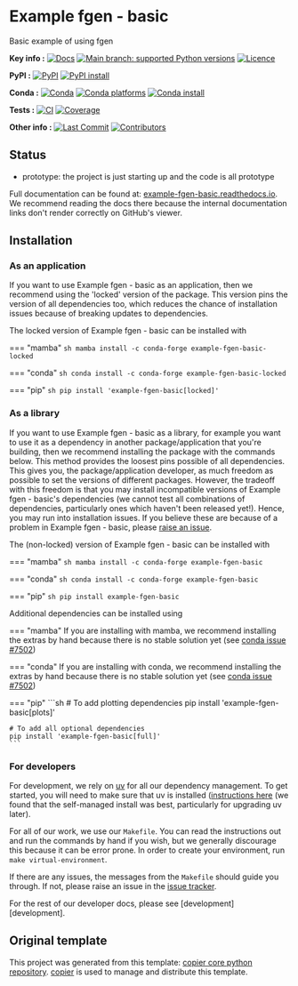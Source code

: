 <!--- --8<-- [start:description] -->
# Example fgen - basic

Basic example of using fgen

**Key info :**
[![Docs](https://readthedocs.org/projects/example-fgen-basic/badge/?version=latest)](https://example-fgen-basic.readthedocs.io)
[![Main branch: supported Python versions](https://img.shields.io/python/required-version-toml?tomlFilePath=https%3A%2F%2Fraw.githubusercontent.com%2Fopenscm%2Fexample-fgen-basic%2Fmain%2Fpyproject.toml)](https://github.com/openscm/example-fgen-basic/blob/main/pyproject.toml)
[![Licence](https://img.shields.io/pypi/l/example-fgen-basic?label=licence)](https://github.com/openscm/example-fgen-basic/blob/main/LICENCE)

**PyPI :**
[![PyPI](https://img.shields.io/pypi/v/example-fgen-basic.svg)](https://pypi.org/project/example-fgen-basic/)
[![PyPI install](https://github.com/openscm/example-fgen-basic/actions/workflows/install-pypi.yaml/badge.svg?branch=main)](https://github.com/openscm/example-fgen-basic/actions/workflows/install-pypi.yaml)

**Conda :**
[![Conda](https://img.shields.io/conda/vn/conda-forge/example-fgen-basic.svg)](https://anaconda.org/conda-forge/example-fgen-basic)
[![Conda platforms](https://img.shields.io/conda/pn/conda-forge/example-fgen-basic.svg)](https://anaconda.org/conda-forge/example-fgen-basic)
[![Conda install](https://github.com/openscm/example-fgen-basic/actions/workflows/install-conda.yaml/badge.svg?branch=main)](https://github.com/openscm/example-fgen-basic/actions/workflows/install-conda.yaml)

**Tests :**
[![CI](https://github.com/openscm/example-fgen-basic/actions/workflows/ci.yaml/badge.svg?branch=main)](https://github.com/openscm/example-fgen-basic/actions/workflows/ci.yaml)
[![Coverage](https://codecov.io/gh/openscm/example-fgen-basic/branch/main/graph/badge.svg)](https://codecov.io/gh/openscm/example-fgen-basic)

**Other info :**
[![Last Commit](https://img.shields.io/github/last-commit/openscm/example-fgen-basic.svg)](https://github.com/openscm/example-fgen-basic/commits/main)
[![Contributors](https://img.shields.io/github/contributors/openscm/example-fgen-basic.svg)](https://github.com/openscm/example-fgen-basic/graphs/contributors)
## Status

<!---

We recommend having a status line in your repo
to tell anyone who stumbles on your repository where you're up to.
Some suggested options:

- prototype: the project is just starting up and the code is all prototype
- development: the project is actively being worked on
- finished: the project has achieved what it wanted
  and is no longer being worked on, we won't reply to any issues
- dormant: the project is no longer worked on
  but we might come back to it,
  if you have questions, feel free to raise an issue
- abandoned: this project is no longer worked on
  and we won't reply to any issues
-->

- prototype: the project is just starting up and the code is all prototype

<!--- --8<-- [end:description] -->

Full documentation can be found at:
[example-fgen-basic.readthedocs.io](https://example-fgen-basic.readthedocs.io/en/latest/).
We recommend reading the docs there because the internal documentation links
don't render correctly on GitHub's viewer.

## Installation

<!--- --8<-- [start:installation] -->
### As an application

If you want to use Example fgen - basic as an application,
then we recommend using the 'locked' version of the package.
This version pins the version of all dependencies too,
which reduces the chance of installation issues
because of breaking updates to dependencies.

The locked version of Example fgen - basic can be installed with

=== "mamba"
    ```sh
    mamba install -c conda-forge example-fgen-basic-locked
    ```

=== "conda"
    ```sh
    conda install -c conda-forge example-fgen-basic-locked
    ```

=== "pip"
    ```sh
    pip install 'example-fgen-basic[locked]'
    ```

### As a library

If you want to use Example fgen - basic as a library,
for example you want to use it
as a dependency in another package/application that you're building,
then we recommend installing the package with the commands below.
This method provides the loosest pins possible of all dependencies.
This gives you, the package/application developer,
as much freedom as possible to set the versions of different packages.
However, the tradeoff with this freedom is that you may install
incompatible versions of Example fgen - basic's dependencies
(we cannot test all combinations of dependencies,
particularly ones which haven't been released yet!).
Hence, you may run into installation issues.
If you believe these are because of a problem in Example fgen - basic,
please [raise an issue](https://github.com/openscm/example-fgen-basic/issues).

The (non-locked) version of Example fgen - basic can be installed with

=== "mamba"
    ```sh
    mamba install -c conda-forge example-fgen-basic
    ```

=== "conda"
    ```sh
    conda install -c conda-forge example-fgen-basic
    ```

=== "pip"
    ```sh
    pip install example-fgen-basic
    ```

Additional dependencies can be installed using

=== "mamba"
    If you are installing with mamba, we recommend
    installing the extras by hand because there is no stable
    solution yet (see [conda issue #7502](https://github.com/conda/conda/issues/7502))

=== "conda"
    If you are installing with conda, we recommend
    installing the extras by hand because there is no stable
    solution yet (see [conda issue #7502](https://github.com/conda/conda/issues/7502))

=== "pip"
    ```sh
    # To add plotting dependencies
    pip install 'example-fgen-basic[plots]'

    # To add all optional dependencies
    pip install 'example-fgen-basic[full]'
    ```

### For developers

For development, we rely on [uv](https://docs.astral.sh/uv/)
for all our dependency management.
To get started, you will need to make sure that uv is installed
([instructions here](https://docs.astral.sh/uv/getting-started/installation/)
(we found that the self-managed install was best,
particularly for upgrading uv later).

For all of our work, we use our `Makefile`.
You can read the instructions out and run the commands by hand if you wish,
but we generally discourage this because it can be error prone.
In order to create your environment, run `make virtual-environment`.

If there are any issues, the messages from the `Makefile` should guide you through.
If not, please raise an issue in the
[issue tracker](https://github.com/openscm/example-fgen-basic/issues).

For the rest of our developer docs, please see [development][development].

<!--- --8<-- [end:installation] -->

## Original template

This project was generated from this template:
[copier core python repository](https://gitlab.com/openscm/copier-core-python-repository).
[copier](https://copier.readthedocs.io/en/stable/) is used to manage and
distribute this template.
